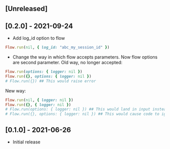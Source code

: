 ## [Unreleased]

## [0.2.0] - 2021-09-24
- Add log_id option to flow
```ruby
Flow.run(nil, { log_id: "abc_my_session_id" })
```

- Change the way in which flow accepts parameters. Now flow options are second parameter.
Old way, no longer accepted:
```ruby
Flow.run(options: { logger: nil })
Flow.run({}, options: { logger: nil })
# Flow.run({}) ## This would raise error
```

New way:
```ruby
Flow.run(nil, { logger: nil })
Flow.run({}, { logger: nil })
# Flow.run(options: { logger: nil }) ## This would land in input instead of options
# Flow.run({}, options: { logger: nil }) ## This would cause code to ignore options
```

## [0.1.0] - 2021-06-26

- Initial release
